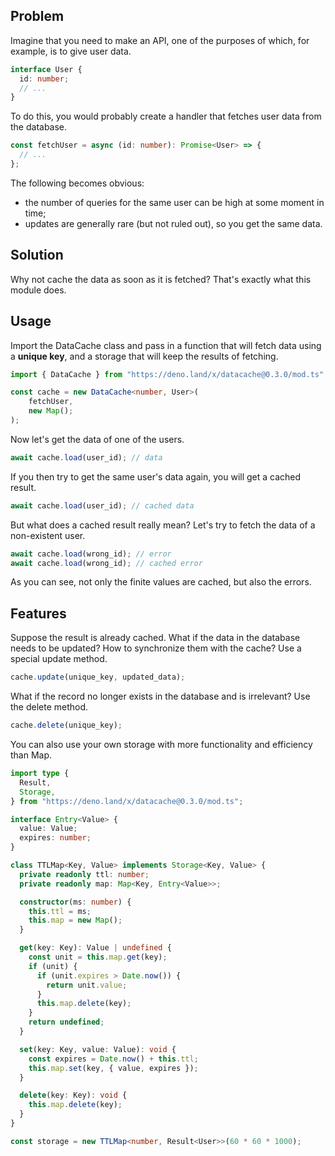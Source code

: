 ## Problem

Imagine that you need to make an API, one of the purposes of which, for example,
is to give user data.

```ts
interface User {
  id: number;
  // ...
}
```

To do this, you would probably create a handler that fetches user data from the
database.

```ts
const fetchUser = async (id: number): Promise<User> => {
  // ...
};
```

The following becomes obvious:

- the number of queries for the same user can be high at some moment in time;
- updates are generally rare (but not ruled out), so you get the same data.

## Solution

Why not cache the data as soon as it is fetched? That's exactly what this module
does.

## Usage

Import the DataCache class and pass in a function that will fetch data using a
**unique key**, and a storage that will keep the results of fetching.

```ts
import { DataCache } from "https://deno.land/x/datacache@0.3.0/mod.ts";

const cache = new DataCache<number, User>(
    fetchUser,
    new Map();
);
```

Now let's get the data of one of the users.

```ts
await cache.load(user_id); // data
```

If you then try to get the same user's data again, you will get a cached result.

```ts
await cache.load(user_id); // cached data
```

But what does a cached result really mean? Let's try to fetch the data of a
non-existent user.

```ts
await cache.load(wrong_id); // error
await cache.load(wrong_id); // cached error
```

As you can see, not only the finite values are cached, but also the errors.

## Features

Suppose the result is already cached. What if the data in the database needs to
be updated? How to synchronize them with the cache? Use a special update method.

```ts
cache.update(unique_key, updated_data);
```

What if the record no longer exists in the database and is irrelevant? Use the
delete method.

```ts
cache.delete(unique_key);
```

You can also use your own storage with more functionality and efficiency than
Map.

```ts
import type {
  Result,
  Storage,
} from "https://deno.land/x/datacache@0.3.0/mod.ts";

interface Entry<Value> {
  value: Value;
  expires: number;
}

class TTLMap<Key, Value> implements Storage<Key, Value> {
  private readonly ttl: number;
  private readonly map: Map<Key, Entry<Value>>;

  constructor(ms: number) {
    this.ttl = ms;
    this.map = new Map();
  }

  get(key: Key): Value | undefined {
    const unit = this.map.get(key);
    if (unit) {
      if (unit.expires > Date.now()) {
        return unit.value;
      }
      this.map.delete(key);
    }
    return undefined;
  }

  set(key: Key, value: Value): void {
    const expires = Date.now() + this.ttl;
    this.map.set(key, { value, expires });
  }

  delete(key: Key): void {
    this.map.delete(key);
  }
}

const storage = new TTLMap<number, Result<User>>(60 * 60 * 1000);
```
